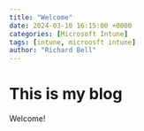 ```yaml
---
title: "Welcome"
date: 2024-03-10 16:15:00 +0000
categories: [Microsoft Intune]
tags: [intune, microosft intune]
author: "Richard Bell"
---
```


# This is my blog

Welcome!